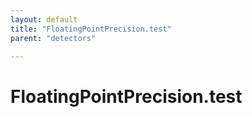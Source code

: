 ```yaml
---
layout: default
title: "FloatingPointPrecision.test"
parent: "detectors"

---
```

# FloatingPointPrecision.test
